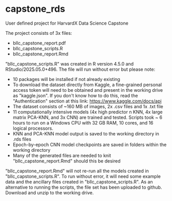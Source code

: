 # capstone_rds
User defined project for HarvardX Data Science Capstone

The project consists of 3x files:

- bllc_capstone_report.pdf
- bllc_capstone_scripts.R
- bllc_capstone_report.Rmd

"bllc_capstone_scripts.R" was created in R version 4.5.0 and RStudio/2025.05.0+496. The file will run without error but please note:

- 10 packages will be installed if not already existing
- To download the dataset directly from Kaggle, a fine-grained personal access token will need to be obtained and present in the working drive as "kaggle.json". If you don't know how to do this, read the "Authentication" section at this link: https://www.kaggle.com/docs/api
- The dataset consists of ~160 MB of images, 2x .csv files and 1x .txt file
- 11 computationally intensive models (4x high predictor n KNN, 4x large matrix PCA-KNN, and 3x CNN) are trained and tested. Scripts took ~ 6 hours to run on a Windows CPU with 32 GB RAM, 10 cores, and 16 logical processors.
- KNN and PCA-KNN model output is saved to the working directory in .rds files
- Epoch-by-epoch CNN model checkpoints are saved in folders within the working directory
- Many of the generated files are needed to knit "bllc_capstone_report.Rmd" should this be desired

"bllc_capstone_report.Rmd" will not re-run all the models created in "bllc_capstone_scripts.R". To run without error, it will need some example data and the ancillary files created in "bllc_capstone_scripts.R". As an alternative to running the scripts, the file set has been uploaded to github. Download and unzip to the working drive. 
